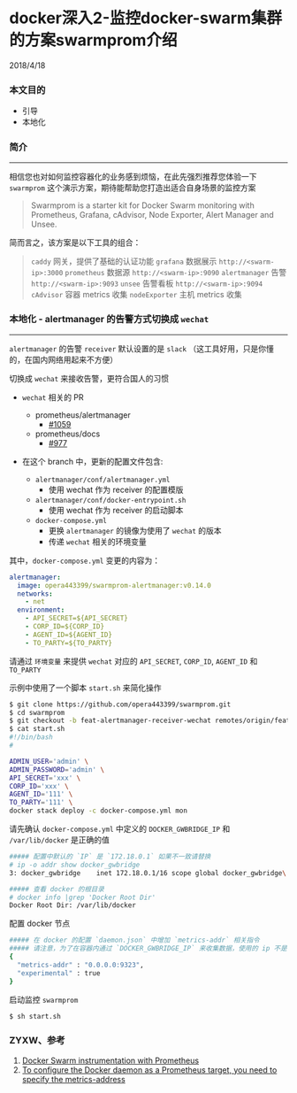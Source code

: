 # docker深入2-监控docker-swarm集群的方案swarmprom介绍
2018/4/18


### 本文目的
* 引导
* 本地化

### 简介
---
相信您也对如何监控容器化的业务感到烦恼，在此先强烈推荐您体验一下 `swarmprom` 这个演示方案，期待能帮助您打造出适合自身场景的监控方案

> Swarmprom is a starter kit for Docker Swarm monitoring with Prometheus, Grafana, cAdvisor, Node Exporter, Alert Manager and Unsee.

简而言之，该方案是以下工具的组合：

> `caddy` 网关，提供了基础的认证功能
> `grafana` 数据展示 `http://<swarm-ip>:3000`
> `prometheus` 数据源 `http://<swarm-ip>:9090`
> `alertmanager` 告警 `http://<swarm-ip>:9093`
> `unsee` 告警看板 `http://<swarm-ip>:9094`
> `cAdvisor` 容器 metrics 收集
> `nodeExporter` 主机 metrics 收集



### 本地化 - alertmanager 的告警方式切换成 `wechat`
---
`alertmanager` 的告警 `receiver` 默认设置的是 `slack` （这工具好用，只是你懂的，在国内网络用起来不方便）

切换成 `wechat` 来接收告警，更符合国人的习惯


- `wechat` 相关的 PR
  - prometheus/alertmanager
    - [#1059](https://github.com/prometheus/alertmanager/pull/1059)
  - prometheus/docs
    - [#977](https://github.com/prometheus/docs/pull/977)


- 在这个 branch 中，更新的配置文件包含:
  - `alertmanager/conf/alertmanager.yml`
    - 使用 wechat 作为 receiver 的配置模版
  - `alertmanager/conf/docker-entrypoint.sh`
    - 使用 wechat 作为 receiver 的启动脚本
  - `docker-compose.yml`
    - 更换 `alertmanager` 的镜像为使用了 `wechat` 的版本
    - 传递 `wechat` 相关的环境变量

其中，`docker-compose.yml` 变更的内容为：
```yaml
alertmanager:
  image: opera443399/swarmprom-alertmanager:v0.14.0
  networks:
    - net
  environment:
    - API_SECRET=${API_SECRET}
    - CORP_ID=${CORP_ID}
    - AGENT_ID=${AGENT_ID}
    - TO_PARTY=${TO_PARTY}

```

请通过 `环境变量` 来提供 `wechat` 对应的 `API_SECRET`, `CORP_ID`, `AGENT_ID` 和 `TO_PARTY`

示例中使用了一个脚本 `start.sh` 来简化操作

```bash
$ git clone https://github.com/opera443399/swarmprom.git
$ cd swarmprom
$ git checkout -b feat-alertmanager-receiver-wechat remotes/origin/feat-alertmanager-receiver-wechat
$ cat start.sh
#!/bin/bash
#

ADMIN_USER='admin' \
ADMIN_PASSWORD='admin' \
API_SECRET='xxx' \
CORP_ID='xxx' \
AGENT_ID='111' \
TO_PARTY='111' \
docker stack deploy -c docker-compose.yml mon

```


请先确认 `docker-compose.yml` 中定义的 `DOCKER_GWBRIDGE_IP` 和 `/var/lib/docker` 是正确的值
```bash
##### 配置中默认的 `IP` 是 `172.18.0.1` 如果不一致请替换
# ip -o addr show docker_gwbridge
3: docker_gwbridge    inet 172.18.0.1/16 scope global docker_gwbridge\       valid_lft forever preferred_lft forever

##### 查看 docker 的根目录
# docker info |grep 'Docker Root Dir'
Docker Root Dir: /var/lib/docker

```

配置 docker 节点
```bash
##### 在 docker 的配置 `daemon.json` 中增加 `metrics-addr` 相关指令
##### 请注意，为了在容器内通过 `DOCKER_GWBRIDGE_IP` 来收集数据，使用的 ip 不是 `127.0.0.1:9323` 而是 `0.0.0.0:9323`
{
  "metrics-addr" : "0.0.0.0:9323",
  "experimental" : true
}

```


启动监控 `swarmprom`
```bash
$ sh start.sh

```



### ZYXW、参考
1. [Docker Swarm instrumentation with Prometheus](https://stefanprodan.com/2017/docker-swarm-instrumentation-with-prometheus/)
2. [To configure the Docker daemon as a Prometheus target, you need to specify the metrics-address](https://docs.docker.com/config/thirdparty/prometheus/#configure-docker)
